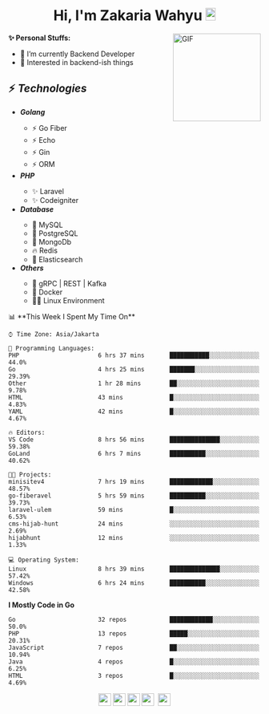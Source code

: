 <h1 align="center">Hi, I'm Zakaria Wahyu <img src="https://github.com/TheDudeThatCode/TheDudeThatCode/blob/master/Assets/Hi.gif" width="20px" height="25px"></h1>

<img align="right" alt="GIF" height="175px" src="https://www.nayakapratama.co.id/wp-content/uploads/2019/07/Website-Maintenance.gif" />

**✨ Personal Stuffs:**
- 🔭 I’m currently Backend Developer
- 🌱 Interested in backend-ish things

<h2>⚡ <i>Technologies</i></h2>
<ul>
<li><strong><i>Golang</i></strong></li>
  <ul>
    <li>⚡ Go Fiber</li>
    <li>⚡ Echo</li>
    <li>⚡ Gin</li>
    <li>⚡ ORM</li>
  </ul>
<li><strong><i>PHP</i></strong></li>
  <ul>
    <li>✨ Laravel</li>
    <li>✨ Codeigniter</li>
  </ul>
<li><strong><i>Database</i></strong></li>
  <ul>
    <li>🐬 MySQL</li>
    <li>🐘 PostgreSQL</li>
    <li>🍃 MongoDb</li>
    <li>🔥 Redis</li>
    <li>🔎 Elasticsearch</li>
  </ul>
  <li><strong><i>Others</i></strong></li>
  <ul>
    <li>💫 gRPC | REST | Kafka</li>
    <li>🐳 Docker</li>
    <li>👨‍💻 Linux Environment</li>
  </ul>
</ul>
<!--START_SECTION:waka-->
📊 **This Week I Spent My Time On** 

```text
⌚︎ Time Zone: Asia/Jakarta

💬 Programming Languages: 
PHP                      6 hrs 37 mins       ███████████░░░░░░░░░░░░░░   44.0% 
Go                       4 hrs 25 mins       ███████░░░░░░░░░░░░░░░░░░   29.39% 
Other                    1 hr 28 mins        ██░░░░░░░░░░░░░░░░░░░░░░░   9.78% 
HTML                     43 mins             █░░░░░░░░░░░░░░░░░░░░░░░░   4.83% 
YAML                     42 mins             █░░░░░░░░░░░░░░░░░░░░░░░░   4.67%

🔥 Editors: 
VS Code                  8 hrs 56 mins       ██████████████░░░░░░░░░░░   59.38% 
GoLand                   6 hrs 7 mins        ██████████░░░░░░░░░░░░░░░   40.62%

🐱‍💻 Projects: 
minisitev4               7 hrs 19 mins       ████████████░░░░░░░░░░░░░   48.57% 
go-fiberavel             5 hrs 59 mins       ██████████░░░░░░░░░░░░░░░   39.73% 
laravel-ulem             59 mins             █░░░░░░░░░░░░░░░░░░░░░░░░   6.53% 
cms-hijab-hunt           24 mins             ░░░░░░░░░░░░░░░░░░░░░░░░░   2.69% 
hijabhunt                12 mins             ░░░░░░░░░░░░░░░░░░░░░░░░░   1.33%

💻 Operating System: 
Linux                    8 hrs 39 mins       ██████████████░░░░░░░░░░░   57.42% 
Windows                  6 hrs 24 mins       ██████████░░░░░░░░░░░░░░░   42.58%

```

**I Mostly Code in Go** 

```text
Go                       32 repos            ████████████░░░░░░░░░░░░░   50.0% 
PHP                      13 repos            █████░░░░░░░░░░░░░░░░░░░░   20.31% 
JavaScript               7 repos             ██░░░░░░░░░░░░░░░░░░░░░░░   10.94% 
Java                     4 repos             █░░░░░░░░░░░░░░░░░░░░░░░░   6.25% 
HTML                     3 repos             █░░░░░░░░░░░░░░░░░░░░░░░░   4.69%

```



<!--END_SECTION:waka-->

<p align="center">
<a href="https://www.linkedin.com/in/zakariawahyu" target="_blank"><img src="https://img.shields.io/badge/linkedin-%230077B5.svg?&style=for-the-badge&logo=linkedin&logoColor=white" height=25></a>
<a href="https://medium.com/@zakariawahyu" target="_blank"><img src="https://img.shields.io/badge/Medium-12100E?style=for-the-badge&logo=medium&logoColor=white" height=25></a>
<a href="https://medium.com/@zakariawahyu" target="_blank"><img src="https://img.shields.io/badge/Portfolio-2300843e?style=for-the-badge&logo=About.me&logoColor=white" height=25></a>
<a href="https://www.twitter.com/_zakariawahyu" target="_blank"><img src="https://img.shields.io/badge/twitter-%231DA1F2.svg?&style=for-the-badge&logo=twitter&logoColor=white" height=25></a> 
<a href="https://www.instagram.com/_zakariawahyu" target="_blank"><img src="https://img.shields.io/badge/instagram-%23E4405F.svg?&style=for-the-badge&logo=instagram&logoColor=white" height=25></a>
